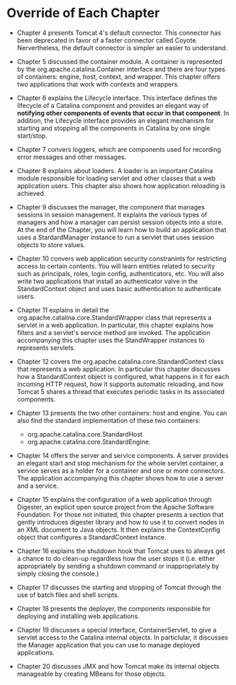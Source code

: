 # Override of Each Chapter

- Chapter 4 presents Tomcat 4's default connector. This connector has been deprecated in favor of a faster connector called Coyote. Nervertheless, the default connector is simpler an easier to understand.
- Chapter 5 discussed the container module. A container is represented by the org.apache.catalina.Container interface and there are four types of containers: engine, host, context, and wrapper.  This chapter offers two applications that work with contexts and wrappers.
- Chapter 6 explains the Lifecycle interface. This interface defines the lifecycle of a Catalina component and provides an elegant way of **notifying other components of events that occur in that component**. In addition, the Lifecycle interface provides an elegant mechanism for starting and stopping all the components in Catalina by one single start/stop.
- Chapter 7 convers loggers, which are components used for recording error messages and other messages.
- Chapter 8 explains about loaders. A loader is  an important Catalina module responsible for loading servlet and other classes that a web application users. This chapter also shows how application reloading is achieved.
- Chapter 9 discusses the manager, the component that manages sessions in session management. It explains the various types of managers and how a manager can persist session objects into a store. At the end of the Chapter, you will learn how to build an application that uses a StardardManager instance to run a servlet that uses session objects to store values.
- Chapter 10 convers web application security constranints for restricting access to certain contents. You will learn entities related to security such as principals, roles, login config, authenticators, etc. You will also write two applications that install an authenticator valve in the StandardContext object and uses basic authentication to authenticate users.
- Chapter 11 explains in detail the org.apache.catalina.core.StandardWrapper class that represents a servlet in a web application. In particular, this chapter explains how filters and a servlet's service method are invoked.  The application accompanying this chapter uses the StandWrapper instances to represents servlets.
- Chapter 12 covers the org.apache.catalina.core.StandardContext class that represents a web application.  In particular this chapter discusses how a StandardContext object is configured, what happens in it for each incoming HTTP request, how it supports automatic reloading, and how Tomcat 5 shares a thread that executes periodic tasks in its associated components.
- Chapter 13 presents the two other containers: host and engine. You can also find the standard implementation of these two containers:
  - org.apache.catalina.core.StandardHost
  - org.apache.catalina.core.StandardEngine.

- Chapter 14 offers the server and service components.  A server provides an elegant start and stop mechanism for the whole servlet container, a service serves as a holder for a container and one or more connectors. The application accompanying this chapter shows how to use a server and a service.
- Chapter 15 explains the configuration of a web application through Digester, an explicit open source project from the Apache Software Foundation. For those not initiated, this chapter presents a section that gently introduces digester library and how to use it to convert nodes in an XML document to Java objects. It then explains the ContextConfig object that configures a StandardContext instance.
- Chapter 16 explains the shutdown hook that Tomcat uses to always get a chance to do clean-up regardless how the user stops it (i.e. either appropriately by sending a shutdown command or inappropriately by simply closing the console.)
- Chapter 17 discusses the starting and stopping of Tomcat through the use of batch files and shell scripts.
- Chapter 18 presents the deployer, the components responsible for deploying and installing web applications.
- Chapter 19 discusses a special interface, ContainerServlet, to give a servlet access to the Catalina internal objects. In particlular, it discusses the Manager application that you can use to manage deployed applications.
- Chapter 20 discusses JMX and how Tomcat make its internal objects manageable by creating MBeans for those objects.

```css

```









